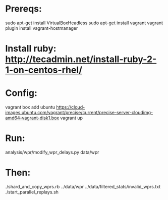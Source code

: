# Prereqs:
sudo apt-get install VirtualBoxHeadless
sudo apt-get install vagrant
vagrant plugin install vagrant-hostmanager

# Install ruby: http://tecadmin.net/install-ruby-2-1-on-centos-rhel/

# Config:
vagrant box add ubuntu https://cloud-images.ubuntu.com/vagrant/precise/current/precise-server-cloudimg-amd64-vagrant-disk1.box
vagrant up

# Run:
analysis/wpr/modify_wpr_delays.py data/wpr

# Then:
./shard_and_copy_wprs.rb ../data/wpr ../data/filtered_stats/invalid_wprs.txt
./start_parallel_replays.sh


